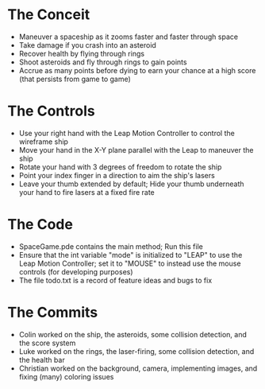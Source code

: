 # The Conceit

* Maneuver a spaceship as it zooms faster and faster through space
* Take damage if you crash into an asteroid
* Recover health by flying through rings
* Shoot asteroids and fly through rings to gain points
* Accrue as many points before dying to earn your chance at a high score (that persists from game to game)

# The Controls

* Use your right hand with the Leap Motion Controller to control the wireframe ship
* Move your hand in the X-Y plane parallel with the Leap to maneuver the ship
* Rotate your hand with 3 degrees of freedom to rotate the ship
* Point your index finger in a direction to aim the ship's lasers
* Leave your thumb extended by default; Hide your thumb underneath your hand to fire lasers at a fixed fire rate

# The Code

* SpaceGame.pde contains the main method; Run this file
* Ensure that the int variable "mode" is initialized to "LEAP" to use the Leap Motion Controller; set it to "MOUSE" to instead use the mouse controls (for developing purposes)
* The file todo.txt is a record of feature ideas and bugs to fix

# The Commits
* Colin worked on the ship, the asteroids, some collision detection, and the score system
* Luke worked on the rings, the laser-firing, some collision detection, and the health bar
* Christian worked on the background, camera, implementing images, and fixing (many) coloring issues
